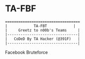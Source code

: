 # TA-FBF

	==================================
	|            TA-FBT            |
	|     Greetz to n00b's Teams     |
	|--------------------------------|
	|   CoDeD By TA Hacker (@391F)   |
	|--------------------------------|
	


Facebook Bruteforce 
